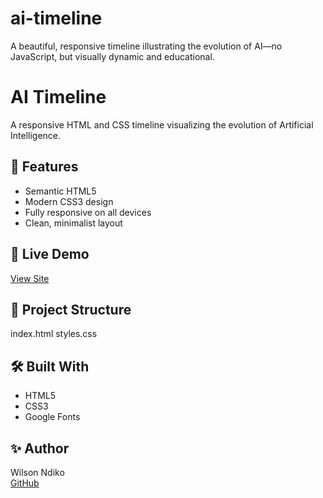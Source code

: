 # ai-timeline
A beautiful, responsive timeline illustrating the evolution of AI—no JavaScript, but visually dynamic and educational.
# AI Timeline

A responsive HTML and CSS timeline visualizing the evolution of Artificial Intelligence.

## 🌟 Features

- Semantic HTML5
- Modern CSS3 design
- Fully responsive on all devices
- Clean, minimalist layout

## 🚀 Live Demo

[View Site](https://wilsonndiko.github.io/ai-timeline/)


## 📂 Project Structure
index.html
styles.css


## 🛠️ Built With

- HTML5
- CSS3
- Google Fonts

## ✨ Author

Wilson Ndiko  
[GitHub](https://github.com/WilsonNdiko)

